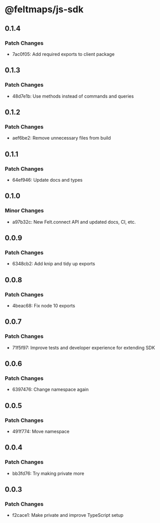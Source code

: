 # @feltmaps/js-sdk

## 0.1.4

### Patch Changes

- 7ac0f05: Add required exports to client package

## 0.1.3

### Patch Changes

- 48d7e1b: Use methods instead of commands and queries

## 0.1.2

### Patch Changes

- aef6be2: Remove unnecessary files from build

## 0.1.1

### Patch Changes

- 64ef946: Update docs and types

## 0.1.0

### Minor Changes

- a97b32c: New Felt.connect API and updated docs, CI, etc.

## 0.0.9

### Patch Changes

- 6348cb2: Add knip and tidy up exports

## 0.0.8

### Patch Changes

- 4beac68: Fix node 10 exports

## 0.0.7

### Patch Changes

- 71f5f97: Improve tests and developer experience for extending SDK

## 0.0.6

### Patch Changes

- 6397476: Change namespace again

## 0.0.5

### Patch Changes

- 491f774: Move namespace

## 0.0.4

### Patch Changes

- bb3fd76: Try making private more

## 0.0.3

### Patch Changes

- f2cace1: Make private and improve TypeScript setup
